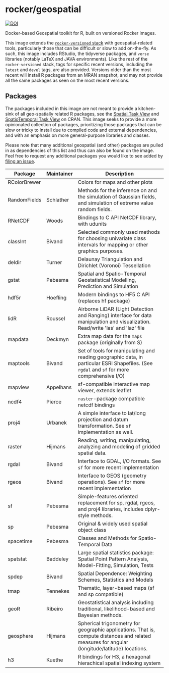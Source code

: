 # rocker/geospatial

[![DOI](https://zenodo.org/badge/85984414.svg)](https://zenodo.org/badge/latestdoi/85984414)


Docker-based Geospatial toolkit for R, built on versioned Rocker images. 

This image extends the [`rocker-versioned` stack](https://github.com/rocker-org/rocker-versioned) with geospatial-related tools, particularly those that can be difficult or slow to add on-the-fly.  As such, this image includes RStudio, the tidyverse packages, and `verse` libraries (notably LaTeX and JAVA environments).  Like the rest of the `rocker-versioned` stack, tags for specific recent versions, including the `latest` and `devel` tags, are also provided. Versions older than the most recent will install R packages from an MRAN snapshot, and may not provide all the same packages as seen on the most recent versions.    

## Packages


The packages included in this image are not meant to provide a kitchen-sink of all geo-spatially related R packages, see the [Spatial Task View](https://cran.r-project.org/web/views/Spatial.html) and [SpatioTemporal Task View](https://cran.r-project.org/web/views/SpatioTemporal.html) on CRAN.  This image seeks to provide a more opinionated collection of packages, prioritizing those packages that can be slow or tricky to install due to compiled code and external dependencies, and with an emphasis on more general-purpose libraries and classes.

Please note that many additional geospatial (and other) packages are pulled in as dependencies of this list and thus can also be found on the image.  Feel free to request any additional packages you would like to see added by [filing an issue](https://github.com/rocker-org/geospatial/issues). 

Package       | Maintainer| Description 
--------------|-----------|----------------------------------
RColorBrewer  |           | Colors for maps and other plots
RandomFields  |Schlather  | Methods for the inference on and the simulation of Gaussian fields, and simulation of extreme value random fields.
RNetCDF       | Woods     | Bindings to C API NetCDF library, with udunits 
classInt      | Bivand    | Selected commonly used methods for choosing univariate class intervals for mapping or other graphics purposes.
deldir        | Turner    | Delaunay Triangulation and Dirichlet (Voronoi) Tessellation 
gstat         | Pebesma   | Spatial and Spatio-Temporal Geostatistical Modelling, Prediction and Simulation
hdf5r         | Hoefling  | Modern bindings to HF5 C API (replaces hf package)
lidR          | Roussel   | Airborne LiDAR (Light Detection and Ranging) interface for data manipulation and visualization. Read/write 'las' and 'laz' file
mapdata       | Deckmyn   | Extra map data for the `maps` package (originally from S)
maptools      | Bivand    | Set of tools for manipulating and reading geographic data, in particular ESRI Shapefiles.  (See `rgdal` and `sf` for more comprehensive I/O)
mapview       | Appelhans | sf-compatible interactive map viewer, extends leaflet
ncdf4         | Pierce    | `raster`-package compatible netcdf bindings
proj4         | Urbanek   | A simple interface to lat/long projection and datum transformation.  See `sf` implementation as well. 
raster        | Hijmans   | Reading, writing, manipulating, analyzing and modeling of gridded spatial data.
rgdal         | Bivand    | Interface to GDAL, I/O formats. See `sf` for more recent implementation
rgeos         | Bivand    | Interface to GEOS (geometry operations). See `sf` for more recent implementation
sf            | Pebesma   | Simple-features oriented replacement for sp, rgdal, rgeos, and proj4 libraries, includes dplyr-style methods.
sp            | Pebesma   | Original & widely used spatial object class
spacetime     | Pebesma   | Classes and Methods for Spatio-Temporal Data
spatstat      | Baddeley  | Large spatial statistics package: Spatial Point Pattern Analysis, Model-Fitting, Simulation, Tests
spdep         | Bivand    | Spatial Dependence: Weighting Schemes, Statistics and Models
tmap          | Tennekes  | Thematic, layer-based maps (sf and sp compatible)
geoR          | Ribeiro   | Geostatistical analysis including traditional, likelihood-based and Bayesian methods.
geosphere     | Hijmans   | Spherical trigonometry for geographic applications. That is, compute distances and related measures for angular (longitude/latitude) locations. 
h3            | Kuethe    | R bindings for H3, a hexagonal hierachical spatial indexing system

